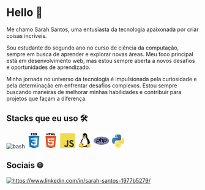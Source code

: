 # Hello 👋

Me chamo Sarah Santos, uma entusiasta da tecnologia apaixonada por criar coisas incríveis. 

Sou estudante do segundo ano no curso de ciência da computação, sempre em busca de aprender e explorar novas áreas. Meu foco principal está em desenvolvimento web, mas estou sempre aberta a novos desafios e oportunidades de aprendizado. 

Minha jornada no universo da tecnologia é impulsionada pela curiosidade e pela determinação em enfrentar desafios complexos. Estou sempre buscando maneiras de melhorar minhas habilidades e contribuir para projetos que façam a diferença.

## Stacks que eu uso 🛠

<p align="left"> <img src="https://www.vectorlogo.zone/logos/gnu_bash/gnu_bash-icon.svg" alt="bash" width="40" height="40"/> <img src="https://raw.githubusercontent.com/devicons/devicon/master/icons/css3/css3-original-wordmark.svg" alt="css3" width="40" height="40"/> <img src="https://raw.githubusercontent.com/devicons/devicon/master/icons/html5/html5-original-wordmark.svg" alt="html5" width="40" height="40"/> <img src="https://raw.githubusercontent.com/devicons/devicon/master/icons/javascript/javascript-original.svg" alt="javascript" width="40" height="40"/> <img src="https://raw.githubusercontent.com/devicons/devicon/master/icons/linux/linux-original.svg" alt="linux" width="40" height="40"/> <img src="https://raw.githubusercontent.com/devicons/devicon/master/icons/php/php-original.svg" alt="php" width="40" height="40"/> <img src="https://raw.githubusercontent.com/devicons/devicon/master/icons/python/python-original.svg" alt="python" width="40" height="40"/>
</p>

## Sociais 🌐

<p align="left">
<a href="https://linkedin.com/in/https://www.linkedin.com/in/sarah-santos-1977b5279/" target="blank"><img align="center" src="https://raw.githubusercontent.com/rahuldkjain/github-profile-readme-generator/master/src/images/icons/Social/linked-in-alt.svg" alt="https://www.linkedin.com/in/sarah-santos-1977b5279/" height="30" width="40"/></a>
</p>

